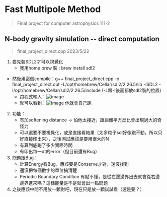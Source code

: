 # Fast Multipole Method
> Final project for computer astrophysics 111-2

## N-body gravity simulation -- direct computation
> final_project_direct.cpp
2023/5/22
1. 要先裝SDL2才可以視覺化
	- 我用home brew 裝 : brew install sdl2 
  - 然後用這個compile：g++ final_project_direct.cpp -o final_project_direct.out -L/opt/homebrew/Cellar/sdl2/2.26.5/lib -lSDL2 -I/opt/homebrew/Cellar/sdl2/2.26.5/include (-L跟-I後面都放sdl2裝的位置)
	- 跑程式輸入：![image](https://github.com/ej-1211/CA_final_project/assets/91402798/6cc4ac93-8243-4681-a622-c72956bb92e8)
	- 就可以看到：![image](https://github.com/ej-1211/CA_final_project/assets/91402798/42ccab6e-773f-4f8c-8828-8c05df24be2f) 他就會自己跑
2. 功能：
	- 有加softening distance -> 怕他太接近，跟距離平方反比會出現過大的奇怪力
	- 可以選要不要視覺化，或是直接看結果（太多粒子sdl好像跑不動，所以只好直接印出來），之後測試應該是要用很大的N
	- 有算到底跑了多少實際時間
	- 有印出每一dt的error（但目前還有Bug）
3. 問題跟Bug：
	- 計算Energy有Bug，應該要是Conserve才對，還沒找到
	- 還沒把每個數字的單位搞清楚
	- Periodic Boundary Condition 有點不懂，是從左邊邊界出去就會從右邊邊界進來嗎？這樣能量是不是就會出一點問題
4. 之後應該中間不用放一顆對吧，現在只是放一顆試試看（還是要？）
